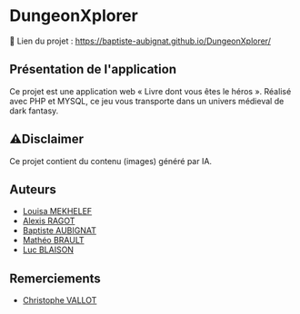 # DungeonXplorer

:memo: Lien du projet : https://baptiste-aubignat.github.io/DungeonXplorer/

## Présentation de l'application

Ce projet est une application web « Livre dont vous êtes le héros ». Réalisé avec PHP et MYSQL, ce jeu vous transporte dans un univers médieval de dark fantasy.

## :warning:Disclaimer

Ce projet contient du contenu (images) généré par IA. 

## Auteurs

- [Louisa MEKHELEF](https://github.com/LouMek)
- [Alexis RAGOT](https://github.com/Asriel6)
- [Baptiste AUBIGNAT](https://github.com/baptiste-aubignat)
- [Mathéo BRAULT](https://github.com/Idea1000)
- [Luc BLAISON](https://github.com/blaison160)

## Remerciements

- [Christophe VALLOT](https://github.com/princecorg)

